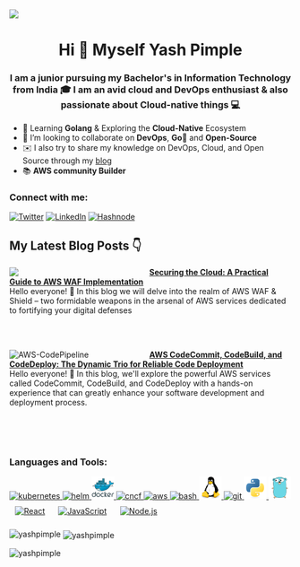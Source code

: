 <div>
<img align="center" src="https://i.imgur.com/4ASafy0.png">
</div>
<h1 align="center">Hi 👋 Myself Yash Pimple</h1>
<h3 align="center">I am a junior pursuing my Bachelor's in Information Technology from India 🎓 I am an avid cloud and DevOps enthusiast & also passionate about Cloud-native things 💻 </h3>

- 🌱 Learning **Golang** & Exploring the **Cloud-Native** Ecosystem
- 👯 I’m looking to collaborate on **DevOps**, **Go**🥑 and **Open-Source**
- ✉️ I also try to share my knowledge on DevOps, Cloud, and Open Source through my [blog](https://yashpimple.hashnode.dev/)
- 📚 **AWS community Builder**

<h3 align="left">Connect with me:</h3>

[![Twitter](https://img.shields.io/badge/Twitter-%231DA1F2.svg?style=for-the-badge&logo=Twitter&logoColor=white)](https://twitter.com/Yashpimple22)
[![LinkedIn](https://img.shields.io/badge/linkedin-%230077B5.svg?style=for-the-badge&logo=linkedin&logoColor=white)](https://www.linkedin.com/in/yash-pimple/)
[![Hashnode](https://img.shields.io/badge/Hashnode-2962FF?style=for-the-badge&logo=hashnode&logoColor=white)](https://yashpimple.hashnode.dev/)


## My Latest Blog Posts 👇
<!-- HASHNODE_BLOG:START -->
<p align="left">
<a href="" title="Securing the Cloud: A Practical Guide to AWS WAF Implementation"><img src="https://github.com/YashPimple/YashPimple/assets/97302447/79e01cd9-858b-4d29-b08b-59d4bd5ff48b" width="250px" align="left" /></a>
<a href="https://yashpimple.hashnode.dev/securing-the-cloud-a-practical-guide-to-aws-waf-implementation" title="Scaling Your Containers with Amazon ECS and ECR: A Practical Tutorial"><strong>Securing the Cloud: A Practical Guide to AWS WAF Implementation</strong></a>
<br/> Hello everyone! 👋 In this blog we will delve into the realm of AWS WAF & Shield – two formidable weapons in the arsenal of AWS services dedicated to fortifying your digital defenses </p>

</br></br>

<p align="left">
<a href="https://yashpimple.hashnode.dev/aws-codecommit-codebuild-and-codedeploy-the-dynamic-trio-for-reliable-code-deployment"><img src="https://github.com/YashPimple/YashPimple/assets/97302447/9a769c4f-3af3-4d15-a263-653e9832ce47" alt="AWS-CodePipeline" width="250px" align="left" /></a>
<a href="https://yashpimple.hashnode.dev/aws-codecommit-codebuild-and-codedeploy-the-dynamic-trio-for-reliable-code-deployment"><strong>AWS CodeCommit, CodeBuild, and CodeDeploy: The Dynamic Trio for Reliable Code Deployment</strong></a>
<br/> Hello everyone! 👋 In this blog, we'll explore the powerful AWS services called CodeCommit, CodeBuild, and CodeDeploy with a hands-on experience that can greatly enhance your software development and deployment process. 
</p>


<!-- HASHNODE_BLOG:END -->
</br></br></br>

<h3 align="left">Languages and Tools:</h3>
<p align="left"> 
<a href="https://kubernetes.io" target="_blank" rel="noreferrer"> <img src="https://www.vectorlogo.zone/logos/kubernetes/kubernetes-icon.svg" alt="kubernetes" width="40" height="40"/> </a> 
<a href="https://helm.sh/" target="_blank" rel="noreferrer"> <img src="https://www.vectorlogo.zone/logos/helmsh/helmsh-icon.svg" alt="helm" width="40" height="40"/> </a> 
<a href="https://www.docker.com/" target="_blank" rel="noreferrer"> <img src="https://raw.githubusercontent.com/devicons/devicon/master/icons/docker/docker-original-wordmark.svg" alt="docker" width="40" height="40"/> </a> 
<a href="https://www.cncf.io/" target="_blank" rel="noreferrer"> <img src="https://www.vectorlogo.zone/logos/cncfio/cncfio-icon.svg" alt="cncf" width="40" height="40"/> </a> 
<a href="https://aws.amazon.com" target="_blank" rel="noreferrer"> <img src="https://cdn.cdnlogo.com/logos/a/19/aws.svg" alt="aws" width="40" height="40"/> </a> 
<a href="https://www.gnu.org/software/bash/" target="_blank" rel="noreferrer"> <img src="https://www.vectorlogo.zone/logos/gnu_bash/gnu_bash-official.svg" alt="bash" width="70" height="40"/> </a> 
<a href="https://www.linux.org/" target="_blank" rel="noreferrer"> <img src="https://raw.githubusercontent.com/devicons/devicon/master/icons/linux/linux-original.svg" alt="linux" width="40" height="40"/> </a> 
<a href="https://git-scm.com/" target="_blank" rel="noreferrer"> <img src="https://www.vectorlogo.zone/logos/git-scm/git-scm-icon.svg" alt="git" width="40" height="40"/> </a> 
<a href="https://www.python.org" target="_blank" rel="noreferrer"> <img src="https://raw.githubusercontent.com/devicons/devicon/master/icons/python/python-original.svg" alt="python" width="40" height="40"/> </a> 
<a href="https://golang.org" target="_blank" rel="noreferrer"> <img src="https://raw.githubusercontent.com/devicons/devicon/master/icons/go/go-original.svg" alt="go" width="40" height="40"/> </a> 
<a href="https://reactjs.org/" target="_blank"><img style="margin: 10px" src="https://profilinator.rishav.dev/skills-assets/react-original-wordmark.svg" alt="React" height="50" /></a>  
<a href="https://www.javascript.com/" target="_blank"><img style="margin: 10px" src="https://profilinator.rishav.dev/skills-assets/javascript-original.svg" alt="JavaScript" height="50" /></a>     
<a href="https://nodejs.org/" target="_blank"><img style="margin: 10px" src="https://profilinator.rishav.dev/skills-assets/nodejs-original-wordmark.svg" alt="Node.js" height="50" /></a> 
  
</p>
  
  
 
<p><img align="left" src="https://github-readme-stats.vercel.app/api/top-langs?username=yashpimple&show_icons=true&locale=en&layout=compact" alt="yashpimple" /></p>

<p>&nbsp;<img align="center" src="https://github-readme-stats.vercel.app/api?username=yashpimple&show_icons=true&locale=en" alt="yashpimple" /></p>

<p><img align="center" src="https://github-readme-streak-stats.herokuapp.com/?user=yashpimple&" alt="yashpimple" /></p>

